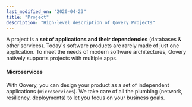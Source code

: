 ```yaml
---
last_modified_on: "2020-04-23"
title: "Project"
description: "High-level description of Qovery Projects"
---
```

A project is a **set of applications and their dependencies** (databases & other services). Today's software products are rarely made of just one application. 
To meet the needs of modern software architectures, Qovery natively supports projects with multiple apps. 

#### Microservices

With Qovery, you can design your product as a set of independent applications (`microservices`). We take care of all the plumbing (network, resiliency, deployments) to let you focus on your business goals.

<!---
TODO - IMAGE - APPS + DATABASES + BROKER = PROJECT
-->



